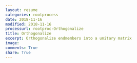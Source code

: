 ```yaml
---
layout: resume
categories: rootprocess
date: 2018-11-16
modified: 2018-11-16
processurl: rootproc-Orthogonalize
title: Orthogonalize
excerpt: Orthogonalize endmembers into a unitary matrix
image: 
comments: True
share: True
---
```

